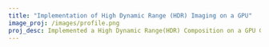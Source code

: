 ```yaml
---
title: "Implementation of High Dynamic Range (HDR) Imaging on a GPU"
image_proj: /images/profile.png
proj_desc: Implemented a High Dynamic Range(HDR) Composition on a GPU GTX980 by combining 10 differently exposed images to capture the dynamic range of the scene. The GPU implementation of the HDR achieved a speedup of 7708x compared to a CPU implementation of it.aaaaaaaaaaaaaaaaaaaaaaaaaaaaaaaaaaaaaaaaaaaaaaaaaaaaaaaaaaaaaaaaaaaaaaaaaaaaaaaaaaaaaaaaaaaaaaaaa
---
```





